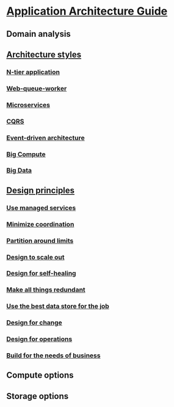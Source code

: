 # [Application Architecture Guide](./index.md)

## Domain analysis

## [Architecture styles](./architecture-styles/index.md)
### [N-tier application](./architecture-styles/n-tier.md)
### [Web-queue-worker](./architecture-styles/web-queue-worker.md)
### [Microservices](./architecture-styles/microservices.md)
### [CQRS](./architecture-styles/cqrs.md)
### [Event-driven architecture](./architecture-styles/event-driven.md)
### [Big Compute](./architecture-styles/big-compute.md)
### [Big Data](./architecture-styles/big-data.md)

## [Design principles](./design-principles/index.md)
### [Use managed services](./design-principles/managed-services.md)
### [Minimize coordination](./design-principles/minimize-coordination.md)
### [Partition around limits](./design-principles/partition.md)
### [Design to scale out](./design-principles/scale-out.md)
### [Design for self-healing](./design-principles/self-healing.md)
### [Make all things redundant](./design-principles/redundancy.md)
### [Use the best data store for the job](./design-principles/use-the-best-data-store.md)
### [Design for change](./design-principles/design-for-change.md)
### [Design for operations](./design-principles/design-for-operations.md)
### [Build for the needs of business](./design-principles/build-for-business.md)

## Compute options

## Storage options